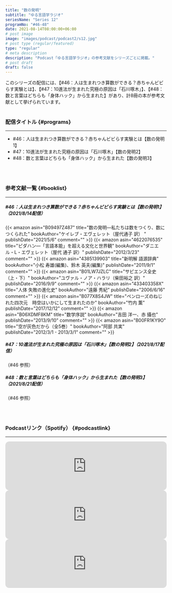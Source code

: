```yaml
---
title: "数の発明"
subtitle: "ゆる言語学ラジオ"
seriesName: "Series 12"
programNo: "#46-48"
date: 2021-08-14T08:00:00+06:00
# post image
image: "images/podcast/podcast2/s12.jpg"
# post type (regular/featured)
type: "regular"
# meta description
description: "Podcast「ゆる言語学ラジオ」の参考文献をシリーズごとに掲載。"
# post draft
draft: false
---
```


このシリーズの配信には、【#46：人は生まれつき算数ができる？赤ちゃんビビらす実験とは】、【#47：10進法が生まれた究極の原因は「石川啄木」】、【#48：数と言葉はどちらも「身体ハック」から生まれた】があり、計8冊の本が参考文献として挙げられています。<br>
<br>

### 配信タイトル {#programs}
<hr>

* #46：人は生まれつき算数ができる？赤ちゃんビビらす実験とは【数の発明1】
* #47：10進法が生まれた究極の原因は「石川啄木」【数の発明2】
* #48：数と言葉はどちらも「身体ハック」から生まれた【数の発明3】


<br>
<br>

### 参考文献一覧 {#booklist}
<hr>

##### #46：人は生まれつき算数ができる？赤ちゃんビビらす実験とは【数の発明1】（2021/8/14配信）
{{< amazon asin="B09497Z487" title="数の発明―私たちは数をつくり、数につくられた" bookAuthor="ケイレブ・エヴェレット（屋代通子 訳） " publishDate="2021/5/6" comment="" >}}
{{< amazon asin="4622076535" title="ピダハン―「言語本能」を超える文化と世界観" bookAuthor="ダニエル・L・エヴェレット（屋代 通子 訳）" publishDate="2012/3/23" comment="" >}}
{{< amazon asin="4385139903" title="新明解 語源辞典" bookAuthor="小松 寿雄(編集)、鈴木 英夫(編集)" publishDate="2011/9/1" comment="" >}}
{{< amazon asin="B01LW7JZLC" title="サピエンス全史（上・下）" bookAuthor="ユヴァル・ノア・ハラリ（柴田裕之 訳）" publishDate="2016/9/9" comment="" >}}
{{< amazon asin="433403358X" title="人体 失敗の進化史" bookAuthor="遠藤 秀紀" publishDate="2006/6/16" comment="" >}}
{{< amazon asin="B077X8S4JW" title="ペンローズのねじれた四次元　時空はいかにして生まれたのか" bookAuthor="竹内 薫" publishDate="2017/12/12" comment="" >}}
{{< amazon asin="B06XDMF8KM" title="数学序説" bookAuthor="吉田 洋一、赤 攝也" publishDate="2013/9/10" comment="" >}}
{{< amazon asin="B00FR1KY9O" title="空が灰色だから（全5巻）" bookAuthor="阿部 共実" publishDate="2012/3/1 - 2013/3/1" comment="" >}}
<br>

##### #47：10進法が生まれた究極の原因は「石川啄木」【数の発明2】（2021/8/17配信）
（#46 参照）
<br>

##### #48：数と言葉はどちらも「身体ハック」から生まれた【数の発明3】（2021/8/21配信）
（#46 参照）


<br>
<br>

### Podcastリンク（Spotify） {#podcastlink}
<hr>

<iframe style="border-radius:12px" src="https://open.spotify.com/embed/episode/6957ERv6xWc3NYlQYW5OUk?utm_source=generator" width="100%" height="152" frameBorder="0" allowfullscreen="" allow="autoplay; clipboard-write; encrypted-media; fullscreen; picture-in-picture"></iframe>
<iframe style="border-radius:12px" src="https://open.spotify.com/embed/episode/49FNdI7JJiExDf6HvYsTUk?utm_source=generator" width="100%" height="152" frameBorder="0" allowfullscreen="" allow="autoplay; clipboard-write; encrypted-media; fullscreen; picture-in-picture"></iframe>
<iframe style="border-radius:12px" src="https://open.spotify.com/embed/episode/3QlA7WjBl8vDaobz5wCmCQ?utm_source=generator" width="100%" height="152" frameBorder="0" allowfullscreen="" allow="autoplay; clipboard-write; encrypted-media; fullscreen; picture-in-picture"></iframe>
